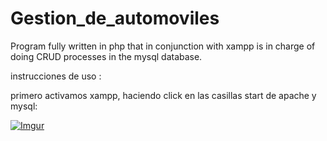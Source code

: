 # Gestion_de_automoviles
Program fully written in php that in conjunction with xampp is in charge of doing CRUD processes in the mysql database.


instrucciones de uso :


primero activamos xampp, haciendo click en las casillas start de apache y mysql:

[![Imgur](https://imgur.com/a/DsoXM74)]([https://www.digitalocean.com/products/app-platform](https://imgur.com/a/DsoXM74))
